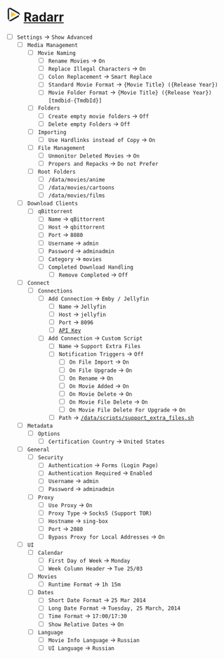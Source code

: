 # <img src="https://raw.githubusercontent.com/Victor-Y-Fadeev/synology-jellyfin/refs/heads/master/icons/radarr.svg" width="32"/> [Radarr](http://localhost:7878/)

- [ ] `Settings` -> `Show Advanced`
  - [ ] `Media Management`
	- [ ] `Movie Naming`
	  - [ ] `Rename Movies` -> `On`
	  - [ ] `Replace Illegal Characters` -> `On`
	  - [ ] `Colon Replacement` -> `Smart Replace`
	  - [ ] `Standard Movie Format` -> `{Movie Title} ({Release Year})`
	  - [ ] `Movie Folder Format` -> `{Movie Title} ({Release Year}) [tmdbid-{TmdbId}]`
	- [ ] `Folders`
	  - [ ] `Create empty movie folders` -> `Off`
	  - [ ] `Delete empty Folders` -> `Off`
	- [ ] `Importing`
	  - [ ] `Use Hardlinks instead of Copy` -> `On`
	- [ ] `File Management`
	  - [ ] `Unmonitor Deleted Movies` -> `On`
	  - [ ] `Propers and Repacks` -> `Do not Prefer`
	- [ ] `Root Folders`
	  - [ ] `/data/movies/anime`
	  - [ ] `/data/movies/cartoons`
	  - [ ] `/data/movies/films`
  - [ ] `Download Clients`
	- [ ] `qBittorrent`
	  - [ ] `Name` -> `qBittorrent`
	  - [ ] `Host` -> `qbittorrent`
	  - [ ] `Port` -> `8080`
	  - [ ] `Username` -> `admin`
	  - [ ] `Password` -> `adminadmin`
	  - [ ] `Category` -> `movies`
	  - [ ] `Completed Download Handling`
		- [ ] `Remove Completed` -> `Off`
  - [ ] `Connect`
	- [ ] `Connections`
	  - [ ] `Add Connection` -> `Emby / Jellyfin`
		- [ ] `Name` -> `Jellyfin`
		- [ ] `Host` -> `jellyfin`
		- [ ] `Port` -> `8096`
		- [ ] [`API Key`](http://localhost:8096/web/#/dashboard/keys)
	  - [ ] `Add Connection` -> `Custom Script`
		- [ ] `Name` -> `Support Extra Files`
		- [ ] `Notification Triggers` -> `Off`
		  - [ ] `On File Import` -> `On`
		  - [ ] `On File Upgrade` -> `On`
		  - [ ] `On Rename` -> `On`
		  - [ ] `On Movie Added` -> `On`
		  - [ ] `On Movie Delete` -> `On`
		  - [ ] `On Movie File Delete` -> `On`
		  - [ ] `On Movie File Delete For Upgrade` -> `On`
		- [ ] `Path` -> [`/data/scripts/support_extra_files.sh`](https://raw.githubusercontent.com/Victor-Y-Fadeev/synology-jellyfin/refs/heads/master/scripts/support_extra_files.sh)
  - [ ] `Metadata`
	- [ ] `Options`
	  - [ ] `Certification Country` -> `United States`
  - [ ] `General`
	- [ ] `Security`
	  - [ ] `Authentication` -> `Forms (Login Page)`
	  - [ ] `Authentication Required` -> `Enabled`
	  - [ ] `Username` -> `admin`
	  - [ ] `Password` -> `adminadmin`
	- [ ] `Proxy`
	  - [ ] `Use Proxy` -> `On`
	  - [ ] `Proxy Type` -> `Socks5 (Support TOR)`
	  - [ ] `Hostname` -> `sing-box`
	  - [ ] `Port` -> `2080`
	  - [ ] `Bypass Proxy for Local Addresses` -> `On`
  - [ ] `UI`
	- [ ] `Calendar`
	  - [ ] `First Day of Week` -> `Monday`
	  - [ ] `Week Column Header` -> `Tue 25/03`
	- [ ] `Movies`
	  - [ ] `Runtime Format` -> `1h 15m`
	- [ ] `Dates`
	  - [ ] `Short Date Format` -> `25 Mar 2014`
	  - [ ] `Long Date Format` -> `Tuesday, 25 March, 2014`
	  - [ ] `Time Format` -> `17:00/17:30`
	  - [ ] `Show Relative Dates` -> `On`
	- [ ] `Language`
	  - [ ] `Movie Info Language` -> `Russian`
	  - [ ] `UI Language` -> `Russian`
